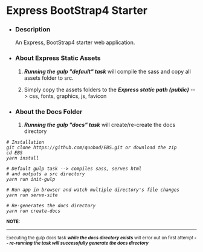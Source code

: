 # Express BootStrap4 Starter

<ul>
    <li>
        <h3>Description</h3>
        <p>An Express, BootStrap4 starter web application.</p>
    </li>
    <li>
        <h3>About Express Static Assets</h3>
        <ol style="type: I">
            <li>
                <p><b><i>Running the gulp "default" task</i></b> will compile the sass and copy all assets folder to src.</p>
            </li>
            <li>
                <p>Simply copy the assets folders to the  <b><i>Express static path (public)</i></b> --> css, fonts, graphics, js, favicon</p>
            </li>
        </ol>
    </li>
    <li>
        <h3>About the Docs Folder</h3>
        <ol style="type: I">
            <li>
                <p><b><i>Running the gulp "docs" task</i></b> will create/re-create the docs directory</p>
            </li>
        </ol>
    </li>
</ul>

<i>

```
# Installation
git clone https://github.com/quobod/EBS.git or download the zip
cd EBS
yarn install

# Default gulp task --> compiles sass, serves html
# and outputs a src directory
yarn run init-gulp

# Run app in browser and watch multiple directory's file changes
yarn run serve-site

# Re-generates the docs directory
yarn run create-docs
```
</i>
<p><small><b>NOTE: </b></small><hr><small>Executing the gulp docs task <b><i>while the docs directory exists</i></b> will error out on first attempt<b><i> -- re-running the task will successfully generate the docs directory</i></b></p>